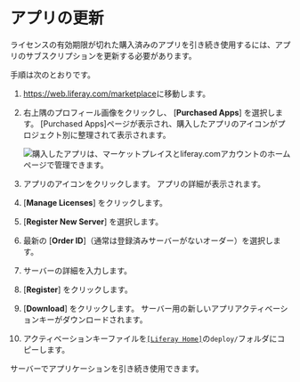 # アプリの更新

ライセンスの有効期限が切れた購入済みのアプリを引き続き使用するには、アプリのサブスクリプションを更新する必要があります。

手順は次のとおりです。

1.  <https://web.liferay.com/marketplace>に移動します。

2.  右上隅のプロフィール画像をクリックし、 [**Purchased Apps**] を選択します。 [Purchased Apps]ページが表示され、購入したアプリのアイコンがプロジェクト別に整理されて表示されます。

    ![購入したアプリは、マーケットプレイスとliferay.comアカウントのホームページで管理できます。](./renewing-apps/images/01.png)

3.  アプリのアイコンをクリックします。 アプリの詳細が表示されます。

4. [**Manage Licenses**] をクリックします。

5. [**Register New Server**] を選択します。

6.  最新の [**Order ID**]（通常は登録済みサーバーがないオーダー）を選択します。

7.  サーバーの詳細を入力します。

8. [**Register**] をクリックします。

9. [**Download**] をクリックします。 サーバー用の新しいアプリアクティベーションキーがダウンロードされます。

10. アクティベーションキーファイルを[`[Liferay Home]`](../../../installation-and-upgrades/reference/liferay-home.md)の`deploy/`フォルダにコピーします。

サーバーでアプリケーションを引き続き使用できます。
